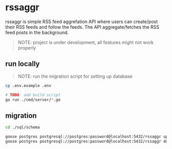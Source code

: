 # rssaggr

rssaggr is simple RSS feed aggrefation API where users can create/post their RSS feeds and follow the feeds.
The API aggregate/fetches the RSS feed posts in the background.

> NOTE: project is under development, all features might not work properly

## run locally

> NOTE: run the migration script for setting up database

```bash
cp .env.example .env

# TODO: add build script
go run ./cmd/server/*.go
```

## migration

```bash
cd ./sql/schema

goose postgres postgresql://postgres:password@localhost:5432/rssaggr up
goose postgres postgresql://postgres:password@localhost:5432/rssaggr down
```
